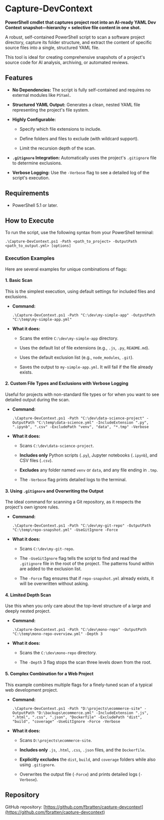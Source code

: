 # Capture-DevContext

**PowerShell cmdlet that captures project root into an AI-ready YAML Dev Context snapshot—hierarchy + selective file content in one shot.**

A robust, self-contained PowerShell script to scan a software project directory, capture its folder structure, and extract the content of specific source files into a single, structured YAML file.

This tool is ideal for creating comprehensive snapshots of a project's source code for AI analysis, archiving, or automated reviews.

## Features

- **No Dependencies:** The script is fully self-contained and requires no external modules like `PSYaml`.
    
- **Structured YAML Output:** Generates a clean, nested YAML file representing the project's file system.
    
- **Highly Configurable:**
    
    - Specify which file extensions to include.
        
    - Define folders and files to exclude (with wildcard support).
        
    - Limit the recursion depth of the scan.
        
- **`.gitignore` Integration:** Automatically uses the project's `.gitignore` file to determine exclusions.
    
- **Verbose Logging:** Use the `-Verbose` flag to see a detailed log of the script's execution.
    

## Requirements

- PowerShell 5.1 or later.
    

## How to Execute

To run the script, use the following syntax from your PowerShell terminal:

```
.\Capture-DevContext.ps1 -Path <path_to_project> -OutputPath <path_to_output.yml> [options]
```

### **Execution Examples**

Here are several examples for unique combinations of flags:

#### 1. Basic Scan

This is the simplest execution, using default settings for included files and exclusions.

- **Command:**
    
    ```
    .\Capture-DevContext.ps1 -Path "C:\dev\my-simple-app" -OutputPath "C:\temp\my-simple-app.yml"
    ```
    
- **What it does:**
    
    - Scans the entire `C:\dev\my-simple-app` directory.
        
    - Uses the default list of file extensions (e.g., `.js`, `.py`, `README.md`).
        
    - Uses the default exclusion list (e.g., `node_modules`, `.git`).
        
    - Saves the output to `my-simple-app.yml`. It will fail if the file already exists.
        

#### 2. Custom File Types and Exclusions with Verbose Logging

Useful for projects with non-standard file types or for when you want to see detailed output during the scan.

- **Command:**
    
    ```
    .\Capture-DevContext.ps1 -Path "C:\dev\data-science-project" -OutputPath "C:\temp\data-science.yml" -IncludeExtension ".py", ".ipynb", ".csv" -ExcludePath "venv", "data", "*.tmp" -Verbose
    ```
    
- **What it does:**
    
    - Scans `C:\dev\data-science-project`.
        
    - **Includes only** Python scripts (`.py`), Jupyter notebooks (`.ipynb`), and CSV files (`.csv`).
        
    - **Excludes** any folder named `venv` or `data`, and any file ending in `.tmp`.
        
    - The `-Verbose` flag prints detailed logs to the terminal.
        

#### 3. Using `.gitignore` and Overwriting the Output

The ideal command for scanning a Git repository, as it respects the project's own ignore rules.

- **Command:**
    
    ```
    .\Capture-DevContext.ps1 -Path "C:\dev\my-git-repo" -OutputPath "C:\temp\repo-snapshot.yml" -UseGitIgnore -Force
    ```
    
- **What it does:**
    
    - Scans `C:\dev\my-git-repo`.
        
    - The `-UseGitIgnore` flag tells the script to find and read the `.gitignore` file in the root of the project. The patterns found within are added to the exclusion list.
        
    - The `-Force` flag ensures that if `repo-snapshot.yml` already exists, it will be overwritten without asking.
        

#### 4. Limited Depth Scan

Use this when you only care about the top-level structure of a large and deeply nested project.

- **Command:**
    
    ```
    .\Capture-DevContext.ps1 -Path "C:\dev\mono-repo" -OutputPath "C:\temp\mono-repo-overview.yml" -Depth 3
    ```
    
- **What it does:**
    
    - Scans the `C:\dev\mono-repo` directory.
        
    - The `-Depth` 3 flag stops the scan three levels down from the root.
        

#### 5. Complex Combination for a Web Project

This example combines multiple flags for a finely-tuned scan of a typical web development project.

- **Command:**
    
    ```
    .\Capture-DevContext.ps1 -Path "D:\projects\ecommerce-site" -OutputPath "D:\backups\ecommerce.yml" -IncludeExtension ".js", ".html", ".css", ".json", "Dockerfile" -ExcludePath "dist", "build", "coverage" -UseGitIgnore -Force -Verbose
    ```
    
- **What it does:**
    
    - Scans `D:\projects\ecommerce-site`.
        
    - **Includes only** `.js`, `.html`, `.css`, `.json` files, and the `Dockerfile`.
        
    - **Explicitly excludes** the `dist`, `build`, and `coverage` folders while also using `.gitignore`.
        
    - Overwrites the output file (`-Force`) and prints detailed logs (`-Verbose`).

## Repository

GitHub repository: [https://github.com/fbratten/capture-devcontext](https://github.com/fbratten/capture-devcontext)